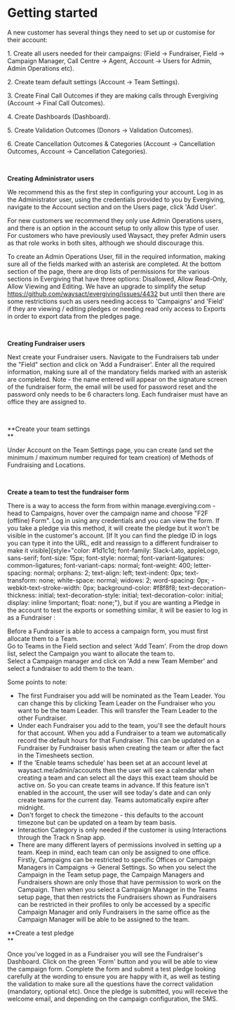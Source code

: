 # Getting started

A new customer has several things they need to set up or customise for
their account:

1\. Create all users needed for their campaigns: (Field -\> Fundraiser,
Field -\> Campaign Manager, Call Centre -\> Agent, Account -\> Users for
Admin, Admin Operations etc).

2\. Create team default settings (Account -\> Team Settings).

3\. Create Final Call Outcomes if they are making calls through
Evergiving (Account -\> Final Call Outcomes).

4\. Create Dashboards (Dashboard).

5\. Create Validation Outcomes (Donors -\> Validation Outcomes).

6\. Create Cancellation Outcomes & Categories (Account -\> Cancellation
Outcomes, Account -\> Cancellation Categories).

 

**Creating Administrator users**

We recommend this as the first step in configuring your account. Log in
as the Administrator user, using the credentials provided to you by
Evergiving, navigate to the Account section and on the Users page, click
\'Add User\'.

For new customers we recommend they only use Admin Operations users, and
there is an option in the account setup to only allow this type of user.
For customers who have previously used Waysact, they prefer Admin users
as that role works in both sites, although we should discourage this.

To create an Admin Operations User, fill in the required information,
making sure all of the fields marked with an asterisk are completed. At
the bottom section of the page, there are drop lists of permissions for
the various sections in Evergiving that have three options: Disallowed,
Allow Read-Only, Allow Viewing and Editing. We have an upgrade to
simplify the setup <https://github.com/waysact/evergiving/issues/4432>
but until then there are some restrictions such as users needing access
to \'Campaigns\' and \'Field\' if they are viewing / editing pledges or
needing read only access to Exports in order to export data from the
pledges page.

 

**Creating Fundraiser users**

Next create your Fundraiser users. Navigate to the Fundraisers tab under
the \"Field\" section and click on \'Add a Fundraiser\'. Enter all the
required information, making sure all of the mandatory fields marked
with an asterisk are completed. Note - the name entered will appear on
the signature screen of the fundraiser form, the email will be used for
password reset and the password only needs to be 6 characters long. Each
fundraiser must have an office they are assigned to. 

 

**Create your team settings\
**

Under Account on the Team Settings page, you can create (and set the
minimum / maximum number required for team creation) of Methods of
Fundraising and Locations.

 

**Create a team to test the fundraiser form**

There is a way to access the form from within manage.evergiving.com -
head to Campaigns, hover over the campaign name and choose \"F2F
(offline) Form\". Log in using any credentials and you can view the
form. If you take a pledge via this method, it will create the pledge
but it won\'t be visible in the customer\'s account. [If It you can find
the pledge ID in logs you can type it into the URL, edit and reassign to
a different fundraiser to make it
visible]{style="color: #1d1c1d; font-family: Slack-Lato, appleLogo, sans-serif; font-size: 15px; font-style: normal; font-variant-ligatures: common-ligatures; font-variant-caps: normal; font-weight: 400; letter-spacing: normal; orphans: 2; text-align: left; text-indent: 0px; text-transform: none; white-space: normal; widows: 2; word-spacing: 0px; -webkit-text-stroke-width: 0px; background-color: #f8f8f8; text-decoration-thickness: initial; text-decoration-style: initial; text-decoration-color: initial; display: inline !important; float: none;"},
but if you are wanting a Pledge in the account to test the exports or
something similar, it will be easier to log in as a Fundraiser :

Before a Fundraiser is able to access a campaign form, you must first
allocate them to a Team.\
Go to Teams in the Field section and select \'Add Team\'. From the drop
down list, select the Campaign you want to allocate the team to.\
Select a Campaign manager and click on \'Add a new Team Member\' and
select a fundraiser to add them to the team.

Some points to note:

-   The first Fundraiser you add will be nominated as the Team Leader.
    You can change this by clicking Team Leader on the Fundraiser who
    you want to be the team Leader. This will transfer the Team Leader
    to the other Fundraiser.
-   Under each Fundraiser you add to the team, you\'ll see the default
    hours for that account. When you add a Fundraiser to a team we
    automatically record the default hours for that Fundraiser. This can
    be updated on a Fundraiser by Fundraiser basis when creating the
    team or after the fact in the Timesheets section.
-   If the \'Enable teams schedule\' has been set at an account level at
    waysact.me/admin/accounts then the user will see a calendar when
    creating a team and can select all the days this exact team should
    be active on. So you can create teams in advance. If this feature
    isn\'t enabled in the account, the user will see today\'s date and
    can only create teams for the current day. Teams automatically
    expire after midnight.
-   Don\'t forget to check the timezone - this defaults to the account
    timezone but can be updated on a team by team basis.
-   Interaction Category is only needed if the customer is using
    Interactions through the Track n Snap app.
-   There are many different layers of permissions involved in setting
    up a team. Keep in mind, each team can only be assigned to one
    office. Firstly, Campaigns can be restricted to specific Offices or
    Campaign Managers in Campaigns -\> General Settings. So when you
    select the Campaign in the Team setup page, the Campaign Managers
    and Fundraisers shown are only those that have permission to work on
    the Campaign. Then when you select a Campaign Manager in the Teams
    setup page, that then restricts the Fundraisers shown as Fundraisers
    can be restricted in their profiles to only be accessed by a
    specific Campaign Manager and only Fundraisers in the same office as
    the Campaign Manager will be able to be assigned to the team.

**Create a test pledge\
**

Once you\'ve logged in as a Fundraiser you will see the Fundraiser\'s
Dashboard. Click on the green \'Form\' button and you will be able to
view the campaign form. Complete the form and submit a test pledge
looking carefully at the wording to ensure you are happy with it, as
well as testing the validation to make sure all the questions have the
correct validation (mandatory, optional etc). Once the pledge is
submitted, you will receive the welcome email, and depending on the
campaign configuration, the SMS.

 
